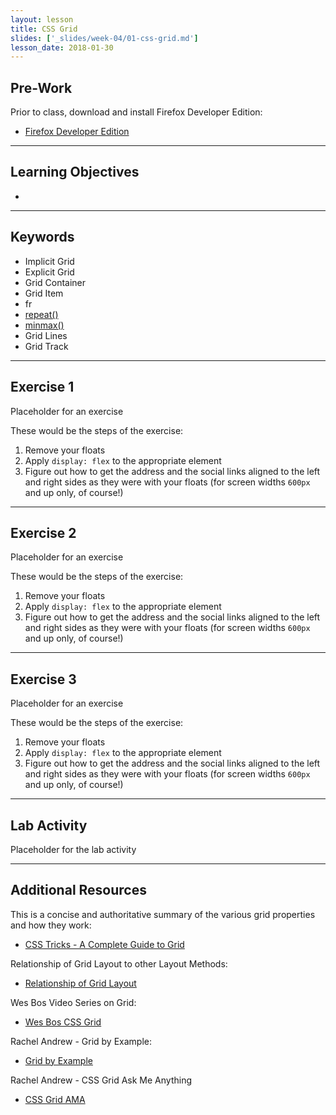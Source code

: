```yaml
---
layout: lesson
title: CSS Grid
slides: ['_slides/week-04/01-css-grid.md']
lesson_date: 2018-01-30
---
```


## Pre-Work

Prior to class, download and install Firefox Developer Edition:

- [Firefox Developer Edition
](https://www.mozilla.org/en-US/firefox/developer/)

---

## Learning Objectives

- 

---

## Keywords

- Implicit Grid
- Explicit Grid
- Grid Container
- Grid Item
- fr
- [repeat()](https://developer.mozilla.org/en-US/docs/Web/CSS/repeat)
- [minmax()](https://developer.mozilla.org/en-US/docs/Web/CSS/minmax)
- Grid Lines
- Grid Track

---

## Exercise 1

Placeholder for an exercise

These would be the steps of the exercise:

1. Remove your floats
2. Apply `display: flex` to the appropriate element
3. Figure out how to get the address and the social links aligned to the left and right sides as they were with your floats (for screen widths `600px` and up only, of course!)

---

## Exercise 2

Placeholder for an exercise

These would be the steps of the exercise:

1. Remove your floats
2. Apply `display: flex` to the appropriate element
3. Figure out how to get the address and the social links aligned to the left and right sides as they were with your floats (for screen widths `600px` and up only, of course!)

---

## Exercise 3

Placeholder for an exercise

These would be the steps of the exercise:

1. Remove your floats
2. Apply `display: flex` to the appropriate element
3. Figure out how to get the address and the social links aligned to the left and right sides as they were with your floats (for screen widths `600px` and up only, of course!)

---

## Lab Activity

Placeholder for the lab activity

---

## Additional Resources

This is a concise and authoritative summary of the various grid properties and how they work:

- [CSS Tricks - A Complete Guide to Grid](https://css-tricks.com/snippets/css/complete-guide-grid/)

Relationship of Grid Layout to other Layout Methods: 

- [Relationship of Grid Layout](https://developer.mozilla.org/en-US/docs/Web/CSS/CSS_Grid_Layout/Relationship_of_Grid_Layout)

Wes Bos Video Series on Grid:

- [Wes Bos CSS Grid](https://cssgrid.io/)

Rachel Andrew - Grid by Example:

- [Grid by Example](https://gridbyexample.com/)

Rachel Andrew - CSS Grid Ask Me Anything

- [CSS Grid AMA](https://github.com/rachelandrew/cssgrid-ama)

